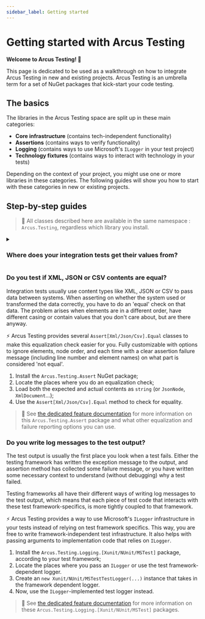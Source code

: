 ```yaml
---
sidebar_label: Getting started
---
```


# Getting started with Arcus Testing
**Welcome to Arcus Testing! 🎉**

This page is dedicated to be used as a walkthrough on how to integrate Arcus Testing in new and existing projects.
Arcus Testing is an umbrella term for a set of NuGet packages that kick-start your code testing. 

## The basics
The libraries in the Arcus Testing space are split up in these main categories:
- **Core infrastructure** (contains tech-independent functionality)
- **Assertions** (contains ways to verify functionality)
- **Logging** (contains ways to use Microsoft's `ILogger` in your test project)
- **Technology fixtures** (contains ways to interact with technology in your tests)

Depending on the context of your project, you might use one or more libraries in these categories.
The following guides will show you how to start with these categories in new or existing projects.

## Step-by-step guides
> 🎉 All classes described here are available in the same namespace : `Arcus.Testing`, regardless which library you install.


<details>
  <summary><h3>Where does your integration tests get their values from?</h3></summary>

  Usually, integration tests projects need to have configuration values: HTTP endpoints of deployed applications, access keys to authenticate to a deployed service... In your project, these values might come in from environment variables, `appsettings.json` files, or other places.

  ⚡ Arcus Testing provides a `TestConfig` class that implements Microsoft's `IConfiguration`. This class already has the `appsettings.json` and optional (local) `appsetting.local.json` files embedded upon creation. Meaning that you don't have to re-create this in each test project.

  1. Install the `Arcus.Testing.Core` NuGet package;
  2. Locate the place where your tests retrieve their values;
  3. Use the `var config = TestConfig.Create()` to create a default instance;
  4. Use the common `config["Your:Config:Key]` syntax to retrieve your value.
  
  > 🔗 See [the dedicated feature documentation](./03-Features/01-core.md) for more information on this `Arcus.Testing.Core` package and what other common test operations you repeatably use, like polling, reading local files, etc.

</details>

### Do you test if XML, JSON or CSV contents are equal?
Integration tests usually use content types like XML, JSON or CSV to pass data between systems. When asserting on whether the system used or transformed the data correctly, you have to do an 'equal' check on that data. The problem arises when elements are in a different order, have different casing or contain values that you don't care about, but are there anyway.

⚡ Arcus Testing provides several `Assert[Xml/Json/Csv].Equal` classes to make this equalization check easier for you. Fully customizable with options to ignore elements, node order, and each time with a clear assertion failure message (including line number and element names) on what part is considered 'not equal'.

1. Install the `Arcus.Testing.Assert` NuGet package;
2. Locate the places where you do an equalization check;
3. Load both the expected and actual contents as `string` (or `JsonNode`, `XmlDocument`...);
4. Use the `Assert[Xml/Json/Csv].Equal` method to check for equality.

> 🔗 See [the dedicated feature documentation](./03-Features/02-assertion.mdx) for more information on this `Arcus.Testing.Assert` package and what other equalization and failure reporting options you can use.

### Do you write log messages to the test output?
The test output is usually the first place you look when a test fails. Either the testing framework has written the exception message to the output, and assertion method has collected some failure message, or you have written some necessary context to understand (without debugging) why a test failed.

Testing frameworks all have their different ways of writing log messages to the test output, which means that each piece of test code that interacts with these test framework-specifics, is more tightly coupled to that framework.

⚡ Arcus Testing provides a way to use Microsoft's `ILogger` infrastructure in your tests instead of relying on test framework specifics. This way, you are free to write framework-independent test infrastructure.
It also helps with passing arguments to implementation code that relies on `ILogger`.

1. Install the `Arcus.Testing.Logging.[Xunit/NUnit/MSTest]` package, according to your test framework;
2. Locate the places where you pass an `ILogger` or use the test framework-dependent logger.
3. Create an `new Xunit/NUnit/MSTestTestLogger(...)` instance that takes in the framework dependent logger.
4. Now, use the `ILogger`-implemented test logger instead.

> 🔗 See [the dedicated feature documentation](./03-Features/03-logging.mdx) for more information on these `Arcus.Testing.Logging.[Xunit/NUnit/MSTest]` packages.

